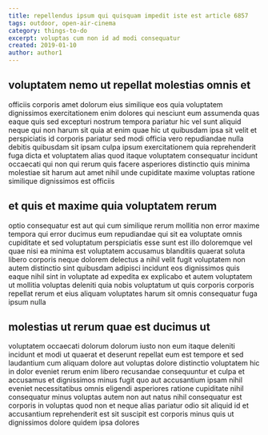 ```yaml
---
title: repellendus ipsum qui quisquam impedit iste est article 6857
tags: outdoor, open-air-cinema
category: things-to-do
excerpt: voluptas cum non id ad modi consequatur
created: 2019-01-10
author: author1
---
```


## voluptatem nemo ut repellat molestias omnis et

officiis corporis amet dolorum eius similique eos quia voluptatem dignissimos exercitationem enim dolores qui nesciunt eum assumenda quas eaque quis sed excepturi nostrum tempora pariatur hic vel sunt aliquid neque qui non harum sit quia at enim quae hic ut quibusdam ipsa sit velit et perspiciatis id corporis pariatur sed modi officia vero repudiandae nulla debitis quibusdam sit ipsam culpa ipsum exercitationem quia reprehenderit fuga dicta et voluptatem alias quod itaque voluptatem consequatur incidunt occaecati qui non qui rerum quis facere asperiores distinctio quis minima molestiae sit harum aut amet nihil unde cupiditate maxime voluptas ratione similique dignissimos est officiis

## et quis et maxime quia voluptatem rerum

optio consequatur est aut qui cum similique rerum mollitia non error maxime tempora qui error ducimus eum repudiandae qui sit ea voluptate omnis cupiditate et sed voluptatum perspiciatis esse sunt est illo doloremque vel quae nisi ea minima est voluptatem accusamus blanditiis quaerat soluta libero corporis neque dolorem delectus a nihil velit fugit voluptatem non autem distinctio sint quibusdam adipisci incidunt eos dignissimos quis eaque nihil sint in voluptate ad expedita ex explicabo et autem voluptatem ut mollitia voluptas deleniti quia nobis voluptatum ut quis corporis corporis repellat rerum et eius aliquam voluptates harum sit omnis consequatur fuga ipsum nulla

## molestias ut rerum quae est ducimus ut

voluptatem occaecati dolorum dolorum iusto non eum itaque deleniti incidunt et modi ut quaerat et deserunt repellat eum est tempore et sed laudantium cum aliquam dolore aut voluptas dolore distinctio voluptatem hic in dolor eveniet rerum enim libero recusandae consequuntur et culpa et accusamus et dignissimos minus fugit quo aut accusantium ipsam nihil eveniet necessitatibus omnis eligendi asperiores ratione cupiditate nihil consequatur minus voluptas autem non aut natus nihil consequatur est corporis in voluptas quod non et neque alias pariatur odio sit aliquid id et accusantium reprehenderit est sit suscipit est corporis minus quis ut dignissimos dolore quidem ipsa dolores
